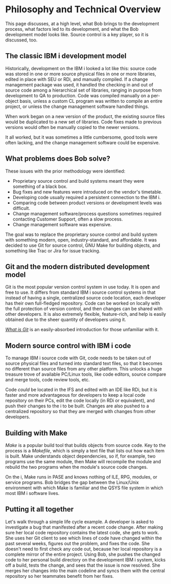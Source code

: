 # Philosophy and Technical Overview
This page discusses, at a high level, what Bob brings to the development process, what factors led to its development, and what the Bob development model looks like.  Source control is a key player, so it is discussed, too.

## The classic IBM i development model
Historically, development on the IBM i looked a lot like this:  source code was stored in one or more source physical files in one or more libraries, edited in place with SEU or RDi, and manually compiled.  If a change management package was used, it handled the checking in and out of source code among a hierarchical set of libraries, ranging in purpose from development to QA to production.  Code was compiled manually on a per-object basis, unless a custom CL program was written to compile an entire project, or unless the change management software handled things.

When work began on a new version of the product, the existing source files would be duplicated to a new set of libraries.  Code fixes made to previous versions would often be manually copied to the newer versions.

It all worked, but it was sometimes a little cumbersome, good tools were often lacking, and the change management software could be expensive.

## What problems does Bob solve?
These issues with the prior methodology were identified:
* Proprietary source control and build systems meant they were something of a black box.
* Bug fixes and new features were introduced on the vendor's timetable.
* Developing code usually required a persistent connection to the IBM i.
* Comparing code between product versions or development levels was difficult.
* Change management software/process questions sometimes required contacting Customer Support, often a slow process.
* Change management software was expensive.

The goal was to replace the proprietary source control and build system with something modern, open, industry-standard, and affordable.  It was decided to use Git for source control, GNU Make for building objects, and something like Trac or Jira for issue tracking.

## Git and the modern distributed development model
Git is the most popular version control system in use today.  It is open and free to use.  It differs from standard IBM i source control systems in that instead of having a single, centralized source code location, each developer has their own full-fledged repository.  Code can be worked on locally with the full protection of version control, and then changes can be shared with other developers.  It is also extremely flexible, feature-rich, and help is easily obtained due to the sheer quantity of developers using it.

_[What is Git](https://www.atlassian.com/git/tutorials/what-is-git)_ is an easily-absorbed introduction for those unfamiliar with it.

## Modern source control with IBM i code
To manage IBM i source code with Git, code needs to be taken out of source physical files and turned into standard text files, so that it becomes no different than source files from any other platform.  This unlocks a huge treasure trove of available PC/Linux tools, like code editors, source compare and merge tools, code review tools, etc.

Code _could_ be located in the IFS and edited with an IDE like RDi, but it is faster and more advantageous for developers to keep a local code repository on their PCs, edit the code locally (in RDi or equivalent), and push their changes to the i to be built.  Changes are also pushed to a centralized repository so that they are merged with changes from other developers.

## Building with Make
_Make_ is a popular build tool that builds objects from source code.  Key to the process is a _Makefile_, which is simply a text file that lists out how each item is built.  Make understands object dependencies, so if, for example, two programs use the same module, then Make will recompile the module and rebuild the two programs when the module's source code changes.

On the i, Make runs in PASE and knows nothing of ILE, RPG, modules, or service programs.  Bob bridges the gap between the Linux/Unix environment with which Make is familiar and the QSYS file system in which most IBM i software lives.

## Putting it all together
Let's walk through a simple life cycle example.  A developer is asked to investigate a bug that manifested after a recent code change.  After making sure her local code repository contains the latest code, she gets to work.  She uses her Git client to see which lines of code have changed within the past several weeks, figures out the problem, and fixes the code.  She doesn't need to first check any code out, because her local repository is a complete mirror of the entire project.  Using Bob, she pushes the changed code to her personal build directory on the development IBM i system, kicks off a build, tests the change, and sees that the issue is now resolved.  She merges her changes into the main codeline and syncs them with the central repository so her teammates benefit from her fixes.
